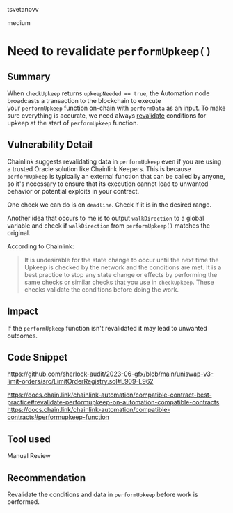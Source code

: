 tsvetanovv

medium

# Need to revalidate `performUpkeep()`

## Summary

When `checkUpkeep` returns `upkeepNeeded == true`, the Automation node broadcasts a transaction to the blockchain to execute your `performUpkeep` function on-chain with `performData` as an input.
To make sure everything is accurate, we need always [revalidate](https://docs.chain.link/chainlink-automation/compatible-contract-best-practice#revalidate-performupkeep-on-automation-compatible-contracts) conditions for upkeep at the start of `performUpkeep` function.

## Vulnerability Detail

Chainlink suggests revalidating data in `performUpkeep` even if you are using a trusted Oracle solution like Chainlink Keepers. This is because `performUpkeep` is typically an external function that can be called by anyone, so it's necessary to ensure that its execution cannot lead to unwanted behavior or potential exploits in your contract.

One check we can do is on `deadline`. Check if it is in the desired range.

Another idea that occurs to me is to output `walkDirection` to a global variable and check if `walkDirection` from `performUpkeep()` matches the original.

According to Chainlink:

>It is undesirable for the state change to occur until the next time the Upkeep is checked by the network and the conditions are met. It is a best practice to stop any state change or effects by performing the same checks or similar checks that you use in `checkUpkeep`. These checks validate the conditions before doing the work.

## Impact

If the `performUpkeep` function isn't revalidated it may lead to unwanted outcomes.

## Code Snippet

https://github.com/sherlock-audit/2023-06-gfx/blob/main/uniswap-v3-limit-orders/src/LimitOrderRegistry.sol#L909-L962

https://docs.chain.link/chainlink-automation/compatible-contract-best-practice#revalidate-performupkeep-on-automation-compatible-contracts
https://docs.chain.link/chainlink-automation/compatible-contracts#performupkeep-function

## Tool used

Manual Review

## Recommendation

Revalidate the conditions and data in `performUpkeep` before work is performed.